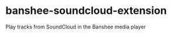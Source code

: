 banshee-soundcloud-extension
============================

Play tracks from SoundCloud in the Banshee media player

